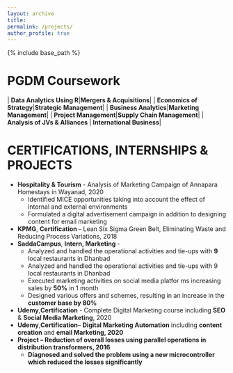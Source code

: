 ```yaml
---
layout: archive
title: 
permalink: /projects/
author_profile: true
---
```


{% include base_path %}

PGDM Coursework
======

| <b>Data Analytics Using R</b>|<b>Mergers & Acquisitions</b>|
| <b>Economics of Strategy</b>|<b>Strategic Management</b>|
| <b>Business Analytics</b>|<b>Marketing Management</b>|
| <b>Project Management</b>|<b>Supply Chain Management</b>|
| <b>Analysis of JVs & Alliances</b> |<b> International Business</b>|


CERTIFICATIONS, INTERNSHIPS & PROJECTS
======
* <b>Hospitality & Tourism</b> - Analysis of Marketing Campaign of Annapara Homestays in Wayanad, 2020
  * Identified MICE opportunities taking into account the effect of internal and external environments
  * Formulated a digital advertisement campaign in addition to designing content for email marketing
* <b>KPMG</b>, <b> Certification </b> – Lean Six Sigma Green Belt, Eliminating Waste and Reducing Process Variations, 2018
* <b>SaddaCampus</b>, <b> Intern, Marketing </b> -
  * Analyzed and handled the operational activities and tie-ups with <b>9</b> local restaurants in Dhanbad
  * Analyzed and handled the operational activities and tie-ups with 9 local restaurants in Dhanbad
  * Executed marketing activities on social media platfor ms increasing sales by <b>50%</b> in 1 month
  * Designed various offers and schemes, resulting in an increase in the <b>customer base by 80%</b>
* <b>Udemy</b>,<b>Certification</b> - Complete Digital Marketing course including <b>SEO</b> & <b>Social Media Marketing</b>, 2020
* <b>Udemy</b>,<b>Certification</b>– <b>Digital Marketing Automation</b> including <b>content creation</b> and <b>email Marketing<b/>, 2020
* <b>Project – Reduction of overall losses using parallel operations in distribution transformers</b>, 2016
  * Diagnosed and solved the problem using a new microcontroller which reduced the losses significantly
